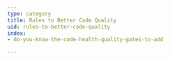 ```yaml
---
type: category
title: Rules to Better Code Quality
uid: rules-to-better-code-quality
index:
- do-you-know-the-code-health-quality-gates-to-add

---
```



